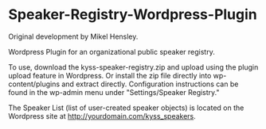 Speaker-Registry-Wordpress-Plugin
=================================
Original development by Mikel Hensley.

Wordpress Plugin for an organizational public speaker registry. 

To use, download the kyss-speaker-registry.zip and upload using the plugin upload feature in Wordpress. Or install the zip file
directly into wp-content/plugins and extract directly. Configuration instructions can be found in the wp-admin menu under 
"Settings/Speaker Registry." 

The Speaker List (list of user-created speaker objects) is located on the Wordpress site at 
http://yourdomain.com/kyss_speakers.  
